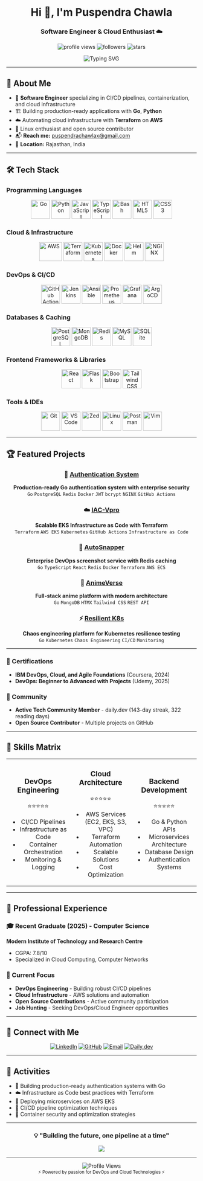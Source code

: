 <h1 align="center">Hi 👋, I'm Puspendra Chawla</h1>
<h3 align="center">Software Engineer & Cloud Enthusiast ☁️</h3>
<p align="center">
  <img src="https://komarev.com/ghpvc/?username=Flack74&label=Profile%20views&color=0e75b6&style=flat" alt="profile views" />
  <img src="https://img.shields.io/github/followers/Flack74?label=Followers&style=social" alt="followers" />
  <img src="https://img.shields.io/github/stars/Flack74?label=Stars&style=social" alt="stars" />
</p>

<p align="center">
  <img src="https://readme-typing-svg.herokuapp.com?font=Fira+Code&pause=1000&color=58A6FF&center=true&vCenter=true&width=435&lines=DevOps+%26+Cloud+Engineer;Go+%26+Python+Developer;Infrastructure+as+Code+Enthusiast;Kubernetes+%26+Docker+Enthusiast;CI%2FCD+Pipeline+Architect;Always+learning+new+technologies" alt="Typing SVG" />
</p>

---

## 🚀 About Me

- 🔄 **Software Engineer** specializing in CI/CD pipelines, containerization, and cloud infrastructure
- 🏗️ Building production-ready applications with **Go**, **Python**
- ☁️ Automating cloud infrastructure with **Terraform** on **AWS**
- 🐧 Linux enthusiast and open source contributor
- 📬 **Reach me:** puspendrachawlax@gmail.com
- 📍 **Location:** Rajasthan, India

---

## 🛠️ Tech Stack

### **Programming Languages**
<p align="center">
  <img src="https://cdn.jsdelivr.net/gh/devicons/devicon/icons/go/go-original.svg" width="50" height="50" alt="Go" title="Go"/>
  <img src="https://cdn.jsdelivr.net/gh/devicons/devicon/icons/python/python-original.svg" width="50" height="50" alt="Python" title="Python"/>
  <img src="https://cdn.jsdelivr.net/gh/devicons/devicon/icons/javascript/javascript-original.svg" width="50" height="50" alt="JavaScript" title="JavaScript"/>
  <img src="https://cdn.jsdelivr.net/gh/devicons/devicon/icons/typescript/typescript-original.svg" width="50" height="50" alt="TypeScript" title="TypeScript"/>
  <img src="https://cdn.jsdelivr.net/gh/devicons/devicon/icons/bash/bash-original.svg" width="50" height="50" alt="Bash" title="Bash"/>
  <img src="https://cdn.jsdelivr.net/gh/devicons/devicon/icons/html5/html5-original.svg" width="50" height="50" alt="HTML5" title="HTML5"/>
  <img src="https://cdn.jsdelivr.net/gh/devicons/devicon/icons/css3/css3-original.svg" width="50" height="50" alt="CSS3" title="CSS3"/>
</p>

### **Cloud & Infrastructure**
<p align="center">
  <img src="https://cdn.jsdelivr.net/gh/devicons/devicon/icons/amazonwebservices/amazonwebservices-original-wordmark.svg" width="60" height="50" alt="AWS" title="AWS"/>
  <img src="https://cdn.jsdelivr.net/gh/devicons/devicon/icons/terraform/terraform-original.svg" width="50" height="50" alt="Terraform" title="Terraform"/>
  <img src="https://cdn.jsdelivr.net/gh/devicons/devicon/icons/kubernetes/kubernetes-plain.svg" width="50" height="50" alt="Kubernetes" title="Kubernetes"/>
  <img src="https://cdn.jsdelivr.net/gh/devicons/devicon/icons/docker/docker-original.svg" width="50" height="50" alt="Docker" title="Docker"/>
  <img src="https://www.vectorlogo.zone/logos/helmsh/helmsh-icon.svg" width="50" height="50" alt="Helm" title="Helm"/>
  <img src="https://www.vectorlogo.zone/logos/nginx/nginx-icon.svg" width="50" height="50" alt="NGINX" title="NGINX"/>
</p>

### **DevOps & CI/CD**
<p align="center">
  <img src="https://www.vectorlogo.zone/logos/github/github-icon.svg" width="50" height="50" alt="GitHub Actions" title="GitHub Actions"/>
  <img src="https://cdn.jsdelivr.net/gh/devicons/devicon/icons/jenkins/jenkins-original.svg" width="50" height="50" alt="Jenkins" title="Jenkins"/>
  <img src="https://cdn.jsdelivr.net/gh/devicons/devicon/icons/ansible/ansible-original.svg" width="50" height="50" alt="Ansible" title="Ansible"/>
  <img src="https://www.vectorlogo.zone/logos/prometheusio/prometheusio-icon.svg" width="50" height="50" alt="Prometheus" title="Prometheus"/>
  <img src="https://www.vectorlogo.zone/logos/grafana/grafana-icon.svg" width="50" height="50" alt="Grafana" title="Grafana"/>
  <img src="https://cdn.jsdelivr.net/gh/devicons/devicon/icons/argocd/argocd-original.svg" width="50" height="50" alt="ArgoCD" title="ArgoCD"/>
</p>

### **Databases & Caching**
<p align="center">
  <img src="https://cdn.jsdelivr.net/gh/devicons/devicon/icons/postgresql/postgresql-original.svg" width="50" height="50" alt="PostgreSQL" title="PostgreSQL"/>
  <img src="https://cdn.jsdelivr.net/gh/devicons/devicon/icons/mongodb/mongodb-original.svg" width="50" height="50" alt="MongoDB" title="MongoDB"/>
  <img src="https://cdn.jsdelivr.net/gh/devicons/devicon/icons/redis/redis-original.svg" width="50" height="50" alt="Redis" title="Redis"/>
  <img src="https://cdn.jsdelivr.net/gh/devicons/devicon/icons/mysql/mysql-original.svg" width="50" height="50" alt="MySQL" title="MySQL"/>
  <img src="https://cdn.jsdelivr.net/gh/devicons/devicon/icons/sqlite/sqlite-original.svg" width="50" height="50" alt="SQLite" title="SQLite"/>
</p>

### **Frontend Frameworks & Libraries**
<p align="center">
  <img src="https://cdn.jsdelivr.net/gh/devicons/devicon/icons/react/react-original.svg" width="50" height="50" alt="React" title="React"/>
  <img src="https://cdn.jsdelivr.net/gh/devicons/devicon/icons/flask/flask-original.svg" width="50" height="50" alt="Flask" title="Flask"/>
  <img src="https://www.vectorlogo.zone/logos/getbootstrap/getbootstrap-icon.svg" width="50" height="50" alt="Bootstrap" title="Bootstrap"/>
  <img src="https://www.vectorlogo.zone/logos/tailwindcss/tailwindcss-icon.svg" width="50" height="50" alt="Tailwind CSS" title="Tailwind CSS"/>
</p>

### **Tools & IDEs**
<p align="center">
  <img src="https://cdn.jsdelivr.net/gh/devicons/devicon/icons/git/git-original.svg" width="50" height="50" alt="Git" title="Git"/>
  <img src="https://cdn.jsdelivr.net/gh/devicons/devicon/icons/vscode/vscode-original.svg" width="50" height="50" alt="VS Code" title="VS Code"/>
  <img src="https://img.shields.io/badge/Zed-000000?style=for-the-badge&logo=z&logoColor=white" width="50" height="50" alt="Zed" title="Zed IDE"/>
  <img src="https://cdn.jsdelivr.net/gh/devicons/devicon/icons/linux/linux-original.svg" width="50" height="50" alt="Linux" title="Linux"/>
  <img src="https://www.vectorlogo.zone/logos/getpostman/getpostman-icon.svg" width="50" height="50" alt="Postman" title="Postman"/>
  <img src="https://cdn.jsdelivr.net/gh/devicons/devicon/icons/vim/vim-original.svg" width="50" height="50" alt="Vim" title="Vim"/>
</p>

---

## 🏆 Featured Projects

<div align="center">

### 🔐 [Authentication System](https://github.com/Flack74/Authentication-System)
**Production-ready Go authentication system with enterprise security**
<br/>
`Go` `PostgreSQL` `Redis` `Docker` `JWT` `bcrypt` `NGINX` `GitHub Actions`

### ☁️ [IAC-Vpro](https://github.com/Flack74/IAC-Vpro) 
**Scalable EKS Infrastructure as Code with Terraform**
<br/>
`Terraform` `AWS EKS` `Kubernetes` `GitHub Actions` `Infrastructure as Code`

### 📸 [AutoSnapper](https://github.com/Flack74/AutoSnapper)
**Enterprise DevOps screenshot service with Redis caching**
<br/>
`Go` `TypeScript` `React` `Redis` `Docker` `Terraform` `AWS ECS`

### 🌌 [AnimeVerse](https://github.com/Flack74/AnimeVerse)
**Full-stack anime platform with modern architecture**
<br/>
`Go` `MongoDB` `HTMX` `Tailwind CSS` `REST API`

### ⚡ [Resilient K8s](https://github.com/Flack74/resilient-k8s)
**Chaos engineering platform for Kubernetes resilience testing**
<br/>
`Go` `Kubernetes` `Chaos Engineering` `CI/CD` `Monitoring`

</div>

---

### 📜 Certifications
- **IBM DevOps, Cloud, and Agile Foundations** (Coursera, 2024)
- **DevOps: Beginner to Advanced with Projects** (Udemy, 2025)

### 🎯 Community
- **Active Tech Community Member** - daily.dev (143-day streak, 322 reading days)
- **Open Source Contributor** - Multiple projects on GitHub

---

## 🌟 Skills Matrix

<table align="center">
<tr>
<td align="center" width="200">

### DevOps Engineering
⭐⭐⭐⭐⭐
- CI/CD Pipelines
- Infrastructure as Code
- Container Orchestration
- Monitoring & Logging

</td>
<td align="center" width="200">

### Cloud Architecture
⭐⭐⭐⭐⭐
- AWS Services (EC2, EKS, S3, VPC)
- Terraform Automation
- Scalable Solutions
- Cost Optimization

</td>
<td align="center" width="200">

### Backend Development
⭐⭐⭐⭐⭐
- Go & Python APIs
- Microservices Architecture
- Database Design
- Authentication Systems

</td>
</tr>
</table>

---

## 💼 Professional Experience

### 🎓 Recent Graduate (2025) - Computer Science
**Modern Institute of Technology and Research Centre**
- CGPA: 7.8/10
- Specialized in Cloud Computing, Computer Networks

### 🚀 Current Focus
- **DevOps Engineering** - Building robust CI/CD pipelines
- **Cloud Infrastructure** - AWS solutions and automation
- **Open Source Contributions** - Active community participation
- **Job Hunting** - Seeking DevOps/Cloud Engineer opportunities

---

## 🤝 Connect with Me

<div align="center">

[![LinkedIn](https://img.shields.io/badge/LinkedIn-0077B5?style=for-the-badge&logo=linkedin&logoColor=white)](https://linkedin.com/in/puspendrachawla)
[![GitHub](https://img.shields.io/badge/GitHub-100000?style=for-the-badge&logo=github&logoColor=white)](https://github.com/Flack74)
[![Email](https://img.shields.io/badge/Email-D14836?style=for-the-badge&logo=gmail&logoColor=white)](mailto:puspendrachawlax@gmail.com)
[![Daily.dev](https://img.shields.io/badge/daily.dev-CE3DF3?style=for-the-badge&logo=dailydotdev&logoColor=white)](https://dly.to/flack74)

</div>

---

## 📝 Activities

<!-- BLOG-POST-LIST:START -->
- 🔧 Building production-ready authentication systems with Go
- ☁️ Infrastructure as Code best practices with Terraform
- 🚀 Deploying microservices on AWS EKS
- 🔄 CI/CD pipeline optimization techniques
- 🐳 Container security and optimization strategies
<!-- BLOG-POST-LIST:END -->

---

<div align="center">

### 💡 "Building the future, one pipeline at a time"

<img src="https://capsule-render.vercel.app/api?type=waving&color=0D1117&height=100&section=footer&text=Thanks%20for%20visiting!&fontSize=20&fontColor=58A6FF" />

</div>

---

<div align="center">
  <img src="https://komarev.com/ghpvc/?username=Flack74&label=Profile%20Views&color=58A6FF&style=flat-square" alt="Profile Views" />
  <br/>
  <sub>⚡ Powered by passion for DevOps and Cloud Technologies ⚡</sub>
</div>
